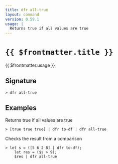 ```yaml
---
title: dfr all-true
layout: command
version: 0.59.1
usage: |
  Returns true if all values are true
---
```


# `{{ $frontmatter.title }}`

<div style='white-space: pre-wrap;'>{{ $frontmatter.usage }}</div>

## Signature

`> dfr all-true `

## Examples

Returns true if all values are true

```shell
> [true true true] | dfr to-df | dfr all-true
```

Checks the result from a comparison

```shell
> let s = ([5 6 2 8] | dfr to-df);
    let res = ($s > 9);
    $res | dfr all-true
```
